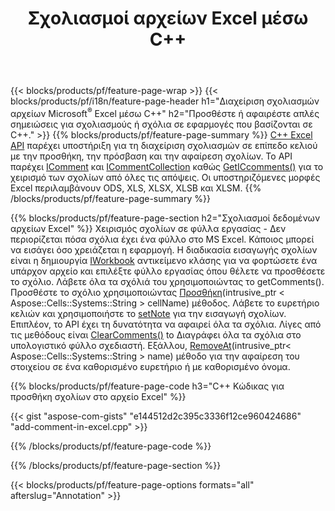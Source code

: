 ﻿---
title: Σχολιασμοί αρχείων Excel μέσω C++
url: /el/cpp/annotation/
description: Προσθέστε ή αφαιρέστε σχόλια σχολιασμού δεδομένων υπολογιστικών φύλλων Excel και OpenOffice με τη βιβλιοθήκη C++.
---
{{< blocks/products/pf/feature-page-wrap >}}
{{< blocks/products/pf/i18n/feature-page-header h1="Διαχείριση σχολιασμών αρχείων Microsoft<sup>&reg;</sup> Excel μέσω C++" h2="Προσθέστε ή αφαιρέστε απλές σημειώσεις για σχολιασμούς ή σχόλια σε εφαρμογές που βασίζονται σε C++." >}}
{{% blocks/products/pf/feature-page-summary %}}
[C++ Excel API](/cells/cpp/) παρέχει υποστήριξη για τη διαχείριση σχολιασμών σε επίπεδο κελιού με την προσθήκη, την πρόσβαση και την αφαίρεση σχολίων. Το API παρέχει [IComment](https://apireference.aspose.com/cells/cpp/class/aspose.cells.i_comment) και [ICommentCollection](https://apireference.aspose.com/cells/cpp/class/aspose.cells.i_comment_collection) καθώς [GetICcomments()](https://apireference.aspose.com/cells/cpp/class/aspose.cells.i_worksheet#ae7cce5f85b7b25a1e5c58df1b613ca5a) για το χειρισμό των σχολίων από όλες τις απόψεις. Οι υποστηριζόμενες μορφές Excel περιλαμβάνουν ODS, XLS, XLSX, XLSB και XLSM.
{{% /blocks/products/pf/feature-page-summary %}}

{{% blocks/products/pf/feature-page-section h2="Σχολιασμοί δεδομένων αρχείων Excel" %}}
Χειρισμός σχολίων σε φύλλα εργασίας - Δεν περιορίζεται πόσα σχόλια έχει ένα φύλλο στο MS Excel. Κάποιος μπορεί να εισάγει όσο χρειάζεται η εφαρμογή. Η διαδικασία εισαγωγής σχολίων είναι η δημιουργία [IWorkbook](https://apireference.aspose.com/cells/cpp/class/aspose.cells.i_workbook) αντικείμενο κλάσης για να φορτώσετε ένα υπάρχον αρχείο και επιλέξτε φύλλο εργασίας όπου θέλετε να προσθέσετε το σχόλιο. Λάβετε όλα τα σχόλιά του χρησιμοποιώντας το getComments(). Προσθέστε το σχόλιο χρησιμοποιώντας [Προσθήκη](https://apireference.aspose.com/cells/cpp/class/aspose.cells.i_comment_collection#a3f014415e292fa15c6220e9727dad384)(intrusive_ptr < Aspose::Cells::Systems::String > cellName) μέθοδος. Λάβετε το ευρετήριο κελιών και χρησιμοποιήστε το [setNote](https://apireference.aspose.com/cells/cpp/com.aspose.cells/comment#Note) για την εισαγωγή σχολίων. Επιπλέον, το API έχει τη δυνατότητα να αφαιρεί όλα τα σχόλια. Λίγες από τις μεθόδους είναι [ClearComments()](https://apireference.aspose.com/cells/cpp/class/aspose.cells.i_worksheet#ad4e0ea291ae60fc1b5d815e520edc6c3) to Διαγράφει όλα τα σχόλια στο υπολογιστικό φύλλο σχεδιαστή. Εξάλλου, [RemoveAt](https://apireference.aspose.com/cells/cpp/class/aspose.cells.i_worksheet_collection#addabcc7d7d76874694018fb3ba37b72c)(intrusive_ptr< Aspose::Cells::Systems::String > name) μέθοδο για την αφαίρεση του στοιχείου σε ένα καθορισμένο ευρετήριο ή με καθορισμένο όνομα.

{{% blocks/products/pf/feature-page-code h3="C++ Κώδικας για προσθήκη σχολίων στο αρχείο Excel" %}}

{{< gist "aspose-com-gists" "e144512d2c395c3336f12ce960424686" "add-comment-in-excel.cpp" >}}

{{% /blocks/products/pf/feature-page-code %}}

{{% /blocks/products/pf/feature-page-section %}}

{{< blocks/products/pf/feature-page-options formats="all" afterslug="Annotation" >}}